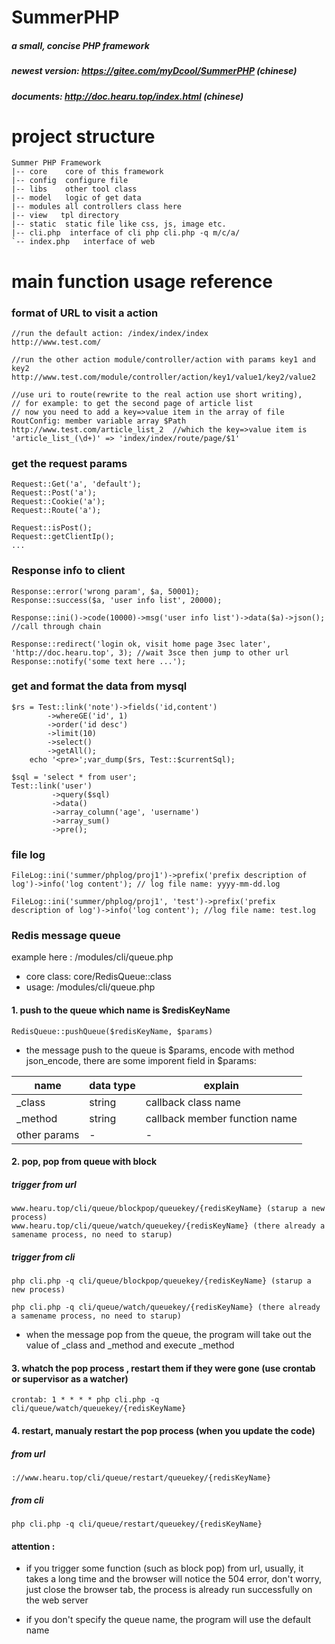 # SummerPHP
##### a small, concise PHP framework
##### newest version: https://gitee.com/myDcool/SummerPHP (chinese)
##### documents: http://doc.hearu.top/index.html (chinese)

# project structure
```
Summer PHP Framework
|-- core    core of this framework
|-- config  configure file
|-- libs    other tool class
|-- model   logic of get data 
|-- modules all controllers class here
|-- view   tpl directory
|-- static  static file like css, js, image etc.
|-- cli.php  interface of cli php cli.php -q m/c/a/
`-- index.php   interface of web
```

# main function usage reference
### format of URL to visit a action
```
//run the default action: /index/index/index
http://www.test.com/

//run the other action module/controller/action with params key1 and key2
http://www.test.com/module/controller/action/key1/value1/key2/value2

//use uri to route(rewrite to the real action use short writing), 
// for example: to get the second page of article list 
// now you need to add a key=>value item in the array of file RoutConfig: member variable array $Path
http://www.test.com/article_list_2  //which the key=>value item is 'article_list_(\d+)' => 'index/index/route/page/$1'

```    
### get the request params
```
Request::Get('a', 'default');
Request::Post('a');
Request::Cookie('a');
Request::Route('a');

Request::isPost();
Request::getClientIp();
...

```

### Response info to client
```
Response::error('wrong param', $a, 50001);
Response::success($a, 'user info list', 20000);

Response::ini()->code(10000)->msg('user info list')->data($a)->json(); //call through chain

Response::redirect('login ok, visit home page 3sec later', 'http://doc.hearu.top', 3); //wait 3sce then jump to other url
Response::notify('some text here ...');
```

### get and format the data from mysql
```
$rs = Test::link('note')->fields('id,content')
        ->whereGE('id', 1)
        ->order('id desc')
        ->limit(10)
        ->select()
        ->getAll();
    echo '<pre>';var_dump($rs, Test::$currentSql);
   
$sql = 'select * from user';
Test::link('user')
         ->query($sql)
         ->data()
         ->array_column('age', 'username')
         ->array_sum()
         ->pre();
```

### file log
```
FileLog::ini('summer/phplog/proj1')->prefix('prefix description of log')->info('log content'); // log file name: yyyy-mm-dd.log

FileLog::ini('summer/phplog/proj1', 'test')->prefix('prefix description of log')->info('log content'); //log file name: test.log
```

### Redis message queue

example here : /modules/cli/queue.php

- core class: core/RedisQueue::class
- usage: /modules/cli/queue.php

#### 1. push to the queue which name is $redisKeyName
``` 
RedisQueue::pushQueue($redisKeyName, $params)
``` 
- the message push to the queue is $params, encode with method json_encode, there are some imporent field in $params:

|name|data type |explain|
|---|---|---|
|_class|string|callback class name|
|_method|string|callback member function name|
|other params|-|-|
 
#### 2. pop, pop from queue with block

##### trigger from url
```
www.hearu.top/cli/queue/blockpop/queuekey/{redisKeyName} (starup a new process)
www.hearu.top/cli/queue/watch/queuekey/{redisKeyName} (there already a samename process, no need to starup)
```

##### trigger from cli
```
php cli.php -q cli/queue/blockpop/queuekey/{redisKeyName} (starup a new process)

php cli.php -q cli/queue/watch/queuekey/{redisKeyName} (there already a samename process, no need to starup)
```
- when the message pop from the queue, the program will take out the value of _class and _method and execute _method 

#### 3. whatch the pop process , restart them if they were gone (use crontab or supervisor as a watcher)
```
crontab: 1 * * * * php cli.php -q cli/queue/watch/queuekey/{redisKeyName}
```

#### 4. restart, manualy restart the pop process (when you update the code)

##### from url
```
://www.hearu.top/cli/queue/restart/queuekey/{redisKeyName}
```

##### from cli
```
php cli.php -q cli/queue/restart/queuekey/{redisKeyName}
```

#### attention : 
- if you trigger some function (such as block pop) from url, usually, it takes a long time and the browser will notice the 504 error, 
don't worry, just close the browser tab, the process is already run successfully on the web server

- if you don't specify the queue name, the program will use the default name


    
